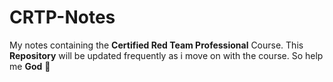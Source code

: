 # CRTP-Notes
My notes containing the **Certified Red Team Professional** Course. This **Repository** will be updated frequently as i move on with the course. So help me **God** 📿

